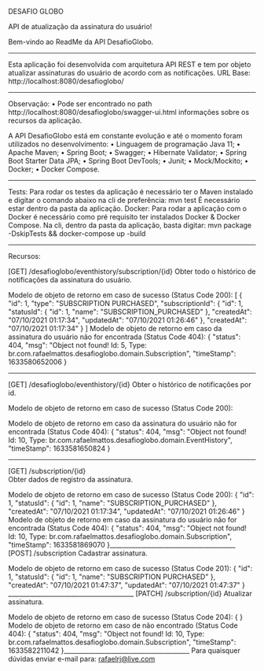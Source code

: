 DESAFIO GLOBO 

API de atualização da assinatura do usuário!

Bem-vindo ao ReadMe da API DesafioGlobo.
________________________________________
Esta aplicação foi desenvolvida com arquitetura API REST e tem por objeto atualizar assinaturas do usuário de acordo com as notificações. 
URL Base: http://localhost:8080/desafioglobo/
________________________________________
Observação:
•	Pode ser encontrado no path http://localhost:8080/desafioglobo/swagger-ui.html informações sobre os recursos da aplicação.

A API DesafioGlobo está em constante evolução e até o momento foram utilizados no desenvolvimento:
•	Linguagem de programação Java 11;
•	Apache Maven;
•	Spring Boot;
•	Swagger;
•	Hibernate Validator;
•	Spring Boot Starter Data JPA;
•	Spring Boot DevTools;
•	Junit;
•	Mock/Mockito;
•	Docker;
•	Docker Compose.
________________________________________
Tests:
Para rodar os testes da aplicação é necessário ter o Maven instalado e digitar o comando abaixo na cli de preferência:
mvn test
É necessário estar dentro da pasta da aplicação.
Docker:
Para rodar a aplicação com o Docker é necessário como pré requisito ter instalados Docker & Docker Compose. Na cli, dentro da pasta da aplicação, basta digitar:
mvn package -DskipTests && docker-compose up -build
________________________________________
Recursos:

[GET] /desafioglobo/eventhistory/subscription/{id} 
Obter todo o histórico de notificações da assinatura do usuário.

Modelo de objeto de retorno em caso de sucesso (Status Code 200): 
[
    {
        "id": 1,
        "type": "SUBSCRIPTION PURCHASED",
        "subscriptionId": {
            "id": 1,
            "statusId": {
                "id": 1,
                "name": "SUBSCRIPTION_PURCHASED"
            },
            "createdAt": "07/10/2021 01:17:34",
            "updatedAt": "07/10/2021 01:26:46"
        },
        "createdAt": "07/10/2021 01:17:34"
    }
]
Modelo de objeto de retorno em caso da assinatura do usuário não for encontrada (Status Code 404):
{
    "status": 404,
    "msg": "Object not found! Id: 5, Type: br.com.rafaelmattos.desafioglobo.domain.Subscription",
    "timeStamp": 1633580652006
}
________________________________________
[GET] /desafioglobo/eventhistory/{id}
Obter o histórico de notificações por id.

Modelo de objeto de retorno em caso de sucesso (Status Code 200):

Modelo de objeto de retorno em caso da assinatura do usuário não for encontrada (Status Code 404):
{
    "status": 404,
    "msg": "Object not found! Id: 10, Type: br.com.rafaelmattos.desafioglobo.domain.EventHistory",
    "timeStamp": 1633581650824
}
________________________________________
[GET] /subscription/{id}   
Obter dados de registro da assinatura. 

Modelo de objeto de retorno em caso de sucesso (Status Code 200):
{
    "id": 1,
    "statusId": {
        "id": 1,
        "name": "SUBSCRIPTION_PURCHASED"
    },
    "createdAt": "07/10/2021 01:17:34",
    "updatedAt": "07/10/2021 01:26:46"
}
Modelo de objeto de retorno em caso da assinatura do usuário não for encontrada (Status Code 404):
{
    "status": 404,
    "msg": "Object not found! Id: 10, Type: br.com.rafaelmattos.desafioglobo.domain.Subscription",
    "timeStamp": 1633581869070
}________________________________________
[POST] /subscription 
Cadastrar assinatura. 

Modelo de objeto de retorno em caso de sucesso (Status Code 201):
{
    "id": 1,
    "statusId": {
        "id": 1,
        "name": "SUBSCRIPTION PURCHASED"
    },
    "createdAt": "07/10/2021 01:47:37",
    "updatedAt": "07/10/2021 01:47:37"
} ________________________________________
[PATCH] /subscription/{id} 
Atualizar assinatura. 

Modelo de objeto de retorno em caso de sucesso (Status Code 204):
{
}
Modelo de objeto de retorno em caso de não encontrado (Status Code 404):
{
    "status": 404,
    "msg": "Object not found! Id: 10, Type: br.com.rafaelmattos.desafioglobo.domain.Subscription",
    "timeStamp": 1633582211042
}________________________________________
Para quaisquer dúvidas enviar e-mail para: rafaelrj@live.com

